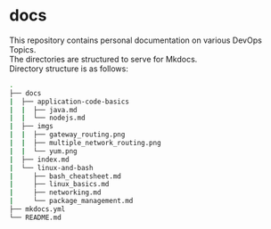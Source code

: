 # docs

This repository contains personal documentation on various DevOps Topics.  
The directories are structured to serve for Mkdocs.  
Directory structure is as follows:  

```bash
.
├── docs
|  ├── application-code-basics
|  |  ├── java.md
|  |  └── nodejs.md
|  ├── imgs
|  |  ├── gateway_routing.png
|  |  ├── multiple_network_routing.png
|  |  └── yum.png
|  ├── index.md
|  └── linux-and-bash
|     ├── bash_cheatsheet.md
|     ├── linux_basics.md
|     ├── networking.md
|     └── package_management.md
├── mkdocs.yml
└── README.md
```
